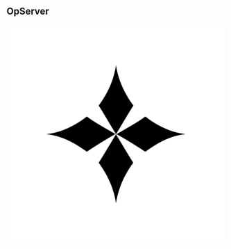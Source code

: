 ## OpServer
![Logotipo do projeto](https://github.com/caiomayan/OpServer/blob/dev/img/0b5fecd7ea7e9f0dc0ec6c4c64d5f904.png?raw=true)
